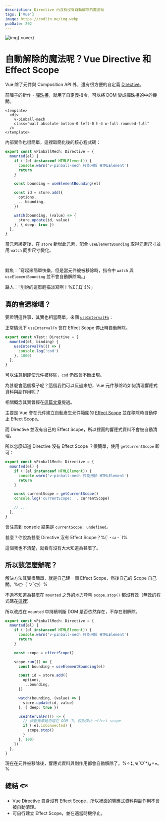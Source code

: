```yaml
---
description: Directive 內沒有沒有自動解除的魔法呦
tags: ['Vue']
image: https://codlin.me/img.webp
pubDate: 202
---
```


![img](/img.webp){.cover}

# 自動解除的魔法呢？Vue Directive 和 Effect Scope

Vue 除了元件與 Composition API 外，還有很方便的自定義 [Directive](https://cn.vuejs.org/guide/reusability/custom-directives)。

前陣子的新作 - [彈珠檯](https://chillcomponent.codlin.me/components/util-pinball/)，就用了自定義指令，可以將 DOM 變成彈珠檯的中的機關。

```vue
<template>
  <div
    v-pinball-mech
    class="wall absolute bottom-0 left-0 h-4 w-full rounded-full"
  />
</template>
```

內部實作也很簡單，這裡取簡化後的核心程式碼：

```ts
export const vPinballMech: Directive = {
  mounted(el) {
    if (!(el instanceof HTMLElement)) {
      console.warn('v-pinball-mech 只能用於 HTMLElement')
      return
    }

    const bounding = useElementBounding(el)

    const id = store.add({
      options,
      ...bounding,
    })

    watch(bounding, (value) => {
      store.update(id, value)
    }, { deep: true })
  },
}
```

當元素綁定後，在 `store` 新增此元素，配合 `useElementBounding` 取得元素尺寸並用 `watch` 同步尺寸變化。

<br>

鱈魚：「寫起來簡單快樂，但是當元件被被移除時，指令中 `watch` 與 `useElementBounding` 並不會自動解除呦。」

路人：「別說的這麼輕描淡寫啊！%Σ(ˊДˋ;)%」

## 真的會這樣嗎？

要證明這件事，其實也相當簡單，來個 [`useIntervalFn`](https://vueuse.org/shared/useIntervalFn/)：

正常情況下 `useIntervalFn` 會在 Effect Scope 停止時自動解除。

```ts
export const vTest: Directive = {
  mounted(el, binding) {
    useIntervalFn(() => {
      console.log('cod')
    }, 1000)
  },
}
```

可以注意到即使元件被移除，`cod` 仍然會不斷出現。

為甚麼會這個樣子呢？這個我們可以反過來想，Vue 元件移除時如何清理響應式資料與副作用呢？

相關概念其實曾經在[這篇文章](/blog-vue/vue-watch-may-cause-a-memory-leak)提過。

主要是 Vue 會在元件建立自動產生元件範圍的 [Effect Scope](https://cn.vuejs.org/api/reactivity-advanced#effectscope) 並在移除時自動停止 Effect Scope。

而 Directive 並沒有自己的 Effect Scope，所以裡面的響應式資料不會被自動清理。

所以怎麼知道 Directive 沒有 Effect Scope ？很簡單，使用 `getCurrentScope` 即可：

```ts
export const vPinballMech: Directive = {
  mounted(el) {
    if (!(el instanceof HTMLElement)) {
      console.warn('v-pinball-mech 只能用於 HTMLElement')
      return
    }

    const currentScope = getCurrentScope()
    console.log('currentScope: ', currentScope)

    // ...
  },
}
```

會注意到 console 結果是 `currentScope: undefined`。

甚麼？你說為甚麼 Directive 沒有 Effect Scope？%(´・ω・`)%

這個我也不清楚，就看有沒有大大知道為甚麼了。

## 所以該怎麼辦呢？

解決方法其實很簡單，就是自己建一個 Effect Scope，然後自己的 Scope 自己關。%ლ（´∀`ლ）%

不過不知道為甚麼在 `mounted` 之外的地方呼叫 `scope.stop()` 都沒有效（無效的程式碼在[這裡](https://gitlab.com/side_project/chill-component/-/blob/develop/src/components/util-pinball/v-pinball-mech.ts?ref_type=heads)）

所以改成在 `mounted` 中持續判斷 DOM 是否依然存在，不存在則解除。

```ts
export const vPinballMech: Directive = {
  mounted(el) {
    if (!(el instanceof HTMLElement)) {
      console.warn('v-pinball-mech 只能用於 HTMLElement')
      return
    }

    const scope = effectScope()

    scope.run(() => {
      const bounding = useElementBounding(el)

      const id = store.add({
        options,
        ...bounding,
      })

      watch(bounding, (value) => {
        store.update(id, value)
      }, { deep: true })

      useIntervalFn(() => {
        // 檢查元素是否還在 DOM 中，否則停止 effect scope
        if (!el.isConnected) {
          scope.stop()
        }
      }, 100)
    })
  },
}
```

現在在元件被移除後，響應式資料與副作用都會自動解除了。%✧⁑｡٩(ˊᗜˋ*)و✧⁕｡%

## 總結 🐟

- Vue Directive 自身沒有 Effect Scope，所以裡面的響應式資料與副作用不會被自動清理。
- 可自行建立 Effect Scope，並在適當時機停止。
